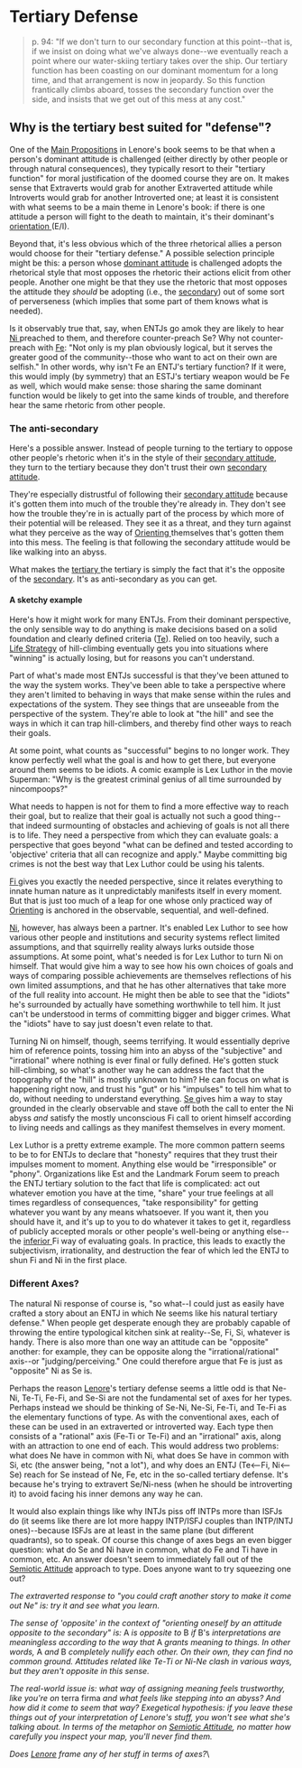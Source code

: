 # Tertiary Defense

> p. 94: "If we don't turn to our secondary function at this point--that is, if we insist on doing what we've always done--we eventually reach a point where our water-skiing tertiary takes over the ship. Our tertiary function has been coasting on our dominant momentum for a long time, and that arrangement is now in jeopardy. So this function frantically climbs aboard, tosses the secondary function over the side, and insists that we get out of this mess at any cost."

## Why is the tertiary best suited for "defense"?

One of the [Main Propositions](../../../main-propositions.md) in Lenore's book seems to be that when a person's dominant attitude is challenged (either directly by other people or through natural consequences), they typically resort to their "tertiary function" for moral justification of the doomed course they are on. It makes sense that Extraverts would grab for another Extraverted attitude while Introverts would grab for another Introverted one; at least it is consistent with what seems to be a main theme in Lenore's book: if there is one attitude a person will fight to the death to maintain, it's their dominant's [orientation ](broken-reference)(E/I).

Beyond that, it's less obvious which of the three rhetorical allies a person would choose for their "tertiary defense." A possible selection principle might be this: a person whose [dominant attitude](../dominant-function.md) is challenged adopts the rhetorical style that most opposes the rhetoric their actions elicit from other people. Another one might be that they use the rhetoric that most opposes the attitude they _should_ be adopting (i.e., the [secondary](../secondary-function/)) out of some sort of perverseness (which implies that some part of them knows what is needed).

Is it observably true that, say, when ENTJs go amok they are likely to hear [Ni ](../../perception/intuition/introverted-intuition.md)preached to them, and therefore counter-preach Se? Why not counter-preach with [Fe](../../judgement/feeling/extraverted-feeling.md): "Not only is my plan obviously logical, but it serves the greater good of the community--those who want to act on their own are selfish." In other words, why isn't Fe an ENTJ's tertiary function? If it were, this would imply (by symmetry) that an ESTJ's tertiary weapon would be Fe as well, which would make sense: those sharing the same dominant function would be likely to get into the same kinds of trouble, and therefore hear the same rhetoric from other people.

### The anti-secondary

Here's a possible answer. Instead of people turning to the tertiary to oppose other people's rhetoric when it's in the style of their [secondary attitude](../secondary-function/), they turn to the tertiary because they don't trust their own [secondary attitude](../secondary-function/).

They're especially distrustful of following their [secondary attitude](../secondary-function/) because it's gotten them into much of the trouble they're already in. They don't see how the trouble they're in is actually part of the process by which more of their potential will be released. They see it as a threat, and they turn against what they perceive as the way of [Orienting ](../../../../sign-interpretation/orienting/)themselves that's gotten them into this mess. The feeling is that following the secondary attitude would be like walking into an abyss.

What makes the [tertiary ](./)the tertiary is simply the fact that it's the opposite of the [secondary](../secondary-function/). It's as anti-secondary as you can get.

#### A sketchy example

Here's how it might work for many ENTJs. From their dominant perspective, the only sensible way to do anything is make decisions based on a solid foundation and clearly defined criteria ([Te](../../judgement/thinking/extraverted-thinking.md)). Relied on too heavily, such a [Life Strategy](../../../../sign-interpretation/orienting/life-strategies.md) of hill-climbing eventually gets you into situations where "winning" is actually losing, but for reasons you can't understand.

Part of what's made most ENTJs successful is that they've been attuned to the way the system works. They've been able to take a perspective where they aren't limited to behaving in ways that make sense within the rules and expectations of the system. They see things that are unseeable from the perspective of the system. They're able to look at "the hill" and see the ways in which it can trap hill-climbers, and thereby find other ways to reach their goals.

At some point, what counts as "successful" begins to no longer work. They know perfectly well what the goal is and how to get there, but everyone around them seems to be idiots. A comic example is Lex Luthor in the movie Superman: "Why is the greatest criminal genius of all time surrounded by nincompoops?"

What needs to happen is not for them to find a more effective way to reach their goal, but to realize that their goal is actually not such a good thing--that indeed surmounting of obstacles and achieving of goals is not all there is to life. They need a perspective from which they can evaluate goals: a perspective that goes beyond "what can be defined and tested according to 'objective' criteria that all can recognize and apply." Maybe committing big crimes is not the best way that Lex Luthor could be using his talents.

[Fi ](../../judgement/feeling/introverted-feeling.md)gives you exactly the needed perspective, since it relates everything to innate human nature as it unpredictably manifests itself in every moment. But that is just too much of a leap for one whose only practiced way of [Orienting](../../../../sign-interpretation/orienting/) is anchored in the observable, sequential, and well-defined.

[Ni](../../perception/intuition/introverted-intuition.md), however, has always been a partner. It's enabled Lex Luthor to see how various other people and institutions and security systems reflect limited assumptions, and that squirrelly reality always lurks outside those assumptions. At some point, what's needed is for Lex Luthor to turn Ni on himself. That would give him a way to see how his own choices of goals and ways of comparing possible achievements are themselves reflections of his own limited assumptions, and that he has other alternatives that take more of the full reality into account. He might then be able to see that the "idiots" he's surrounded by actually have something worthwhile to tell him. It just can't be understood in terms of committing bigger and bigger crimes. What the "idiots" have to say just doesn't even relate to that.

Turning Ni on himself, though, seems terrifying. It would essentially deprive him of reference points, tossing him into an abyss of the "subjective" and "irrational" where nothing is ever final or fully defined. He's gotten stuck hill-climbing, so what's another way he can address the fact that the topography of the "hill" is mostly unknown to him? He can focus on what is happening right now, and trust his "gut" or his "impulses" to tell him what to do, without needing to understand everything. [Se ](../../perception/sensation/extraverted-sensation.md)gives him a way to stay grounded in the clearly observable and stave off both the call to enter the Ni abyss _and_ satisfy the mostly unconscious Fi call to orient himself according to living needs and callings as they manifest themselves in every moment.

Lex Luthor is a pretty extreme example. The more common pattern seems to be to for ENTJs to declare that "honesty" requires that they trust their impulses moment to moment. Anything else would be "irresponsible" or "phony". Organizations like Est and the Landmark Forum seem to preach the ENTJ tertiary solution to the fact that life is complicated: act out whatever emotion you have at the time, "share" your true feelings at all times regardless of consequences, "take responsibility" for getting whatever you want by any means whatsoever. If you want it, then you should have it, and it's up to you to do whatever it takes to get it, regardless of publicly accepted morals or other people's well-being or anything else--the [inferior ](../inferior-function.md)Fi way of evaluating goals. In practice, this leads to exactly the subjectivism, irrationality, and destruction the fear of which led the ENTJ to shun Fi and Ni in the first place.

### Different Axes?

The natural Ni response of course is, "so what--I could just as easily have crafted a story about an ENTJ in which Ne seems like his natural tertiary defense." When people get desperate enough they are probably capable of throwing the entire typological kitchen sink at reality--Se, Fi, Si, whatever is handy. There is also more than one way an attitude can be "opposite" another: for example, they can be opposite along the "irrational/rational" axis--or "judging/perceiving." One could therefore argue that Fe is just as "opposite" Ni as Se is.

Perhaps the reason [Lenore](../../../../people-and-systems/lenore-thomson.md)'s tertiary defense seems a little odd is that Ne-Ni, Te-Ti, Fe-Fi, and Se-Si are not the fundamental set of axes for her types. Perhaps instead we should be thinking of Se-Ni, Ne-Si, Fe-Ti, and Te-Fi as the elementary functions of type. As with the conventional axes, each of these can be used in an extraverted or introverted way. Each type then consists of a "rational" axis (Fe-Ti or Te-Fi) and an "irrational" axis, along with an attraction to one end of each. This would address two problems: what does Ne have in common with Ni, what does Se have in common with Si, etc (the answer being, "not a lot"), and why does an ENTJ (Te<--Fi, Ni<--Se) reach for Se instead of Ne, Fe, etc in the so-called tertiary defense. It's because he's trying to extravert Se/Ni-ness (when he should be introverting it) to avoid facing his inner demons any way he can.

It would also explain things like why INTJs piss off INTPs more than ISFJs do (it seems like there are lot more happy INTP/ISFJ couples than INTP/INTJ ones)--because ISFJs are at least in the same plane (but different quadrants), so to speak. Of course this change of axes begs an even bigger question: what do Se and Ni have in common, what do Fe and Ti have in common, etc. An answer doesn't seem to immediately fall out of the [Semiotic Attitude](../../../../sign-interpretation/semiotic-attitude/) approach to type. Does anyone want to try squeezing one out?

_The extraverted response to "you could craft another story to make it come out Ne" is: try it and see what you learn._

_The sense of 'opposite' in the context of "orienting oneself by an attitude opposite to the secondary" is:_ A _is opposite to_ B _if_ B's _interpretations are meaningless according to the way that_ A _grants meaning to things. In other words,_ A _and_ B _completely nullify each other. On their own, they can find no common ground. Attitudes related like Te-Ti or Ni-Ne clash in various ways, but they aren't opposite in this sense._

_The real-world issue is: what way of assigning meaning feels trustworthy, like you're on_ terra firma _and what feels like stepping into an abyss? And how did it come to seem that way? Exegetical hypothesis: if you leave these things out of your interpretation of Lenore's stuff, you won't see what she's talking about. In terms of the metaphor on_ [_Semiotic Attitude_](../../../../sign-interpretation/semiotic-attitude/)_, no matter how carefully you inspect your map, you'll never find them._

_Does_ [_Lenore_](../../../../people-and-systems/lenore-thomson.md) _frame any of her stuff in terms of axes?_\
